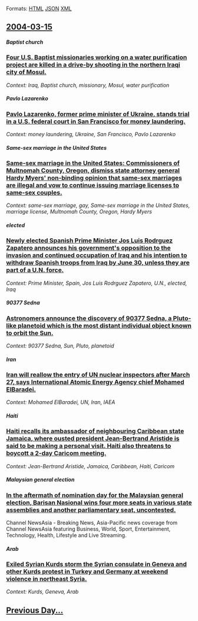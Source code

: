 
Formats: [HTML](2004/03/15/index.html)  [JSON](2004/03/15/index.json)  [XML](2004/03/15/index.xml)  

## [2004-03-15](/news/2004/03/15/index.md)

##### Baptist church
### [ Four U.S. Baptist missionaries working on a water purification project are killed in a drive-by shooting in the northern Iraqi city of Mosul. ](/news/2004/03/15/four-u-s-baptist-missionaries-working-on-a-water-purification-project-are-killed-in-a-drive-by-shooting-in-the-northern-iraqi-city-of-mosu.md)
_Context: Iraq, Baptist church, missionary, Mosul, water purification_

##### Pavlo Lazarenko
### [ Pavlo Lazarenko, former prime minister of Ukraine, stands trial in a U.S. federal court in San Francisco for money laundering. ](/news/2004/03/15/pavlo-lazarenko-former-prime-minister-of-ukraine-stands-trial-in-a-u-s-federal-court-in-san-francisco-for-money-laundering.md)
_Context: money laundering, Ukraine, San Francisco, Pavlo Lazarenko_

##### Same-sex marriage in the United States
### [ Same-sex marriage in the United States: Commissioners of Multnomah County, Oregon, dismiss state attorney general Hardy Myers' non-binding opinion that same-sex marriages are illegal and vow to continue issuing marriage licenses to same-sex couples. ](/news/2004/03/15/same-sex-marriage-in-the-united-states-commissioners-of-multnomah-county-oregon-dismiss-state-attorney-general-hardy-myers-non-binding.md)
_Context: same-sex marriage, gay, Same-sex marriage in the United States, marriage license, Multnomah County, Oregon, Hardy Myers_

##### elected
### [ Newly elected Spanish Prime Minister Jos Luis Rodrguez Zapatero announces his government's opposition to the invasion and continued occupation of Iraq and his intention to withdraw Spanish troops from Iraq by June 30, unless they are part of a U.N. force. ](/news/2004/03/15/newly-elected-spanish-prime-minister-jose-luis-rodriguez-zapatero-announces-his-government-s-opposition-to-the-invasion-and-continued-occup.md)
_Context: Prime Minister, Spain, Jos Luis Rodrguez Zapatero, U.N., elected, Iraq_

##### 90377 Sedna
### [ Astronomers announce the discovery of 90377 Sedna, a Pluto-like planetoid which is the most distant individual object known to orbit the Sun. ](/news/2004/03/15/astronomers-announce-the-discovery-of-90377-sedna-a-pluto-like-planetoid-which-is-the-most-distant-individual-object-known-to-orbit-the-su.md)
_Context: 90377 Sedna, Sun, Pluto, planetoid_

##### Iran
### [ Iran will reallow the entry of UN nuclear inspectors after March 27, says International Atomic Energy Agency chief Mohamed ElBaradei. ](/news/2004/03/15/iran-will-reallow-the-entry-of-un-nuclear-inspectors-after-march-27-says-international-atomic-energy-agency-chief-mohamed-elbaradei.md)
_Context: Mohamed ElBaradei, UN, Iran, IAEA_

##### Haiti
### [ Haiti recalls its ambassador of neighbouring Caribbean state Jamaica, where ousted president Jean-Bertrand Aristide is said to be making a personal visit. Haiti also threatens to boycott a 2-day Caricom meeting. ](/news/2004/03/15/haiti-recalls-its-ambassador-of-neighbouring-caribbean-state-jamaica-where-ousted-president-jean-bertrand-aristide-is-said-to-be-making-a.md)
_Context: Jean-Bertrand Aristide, Jamaica, Caribbean, Haiti, Caricom_

##### Malaysian general election
### [ In the aftermath of nomination day for the Malaysian general election, Barisan Nasional wins four more seats in various state assemblies and another parliamentary seat, uncontested. ](/news/2004/03/15/in-the-aftermath-of-nomination-day-for-the-malaysian-general-election-barisan-nasional-wins-four-more-seats-in-various-state-assemblies-an.md)
Channel NewsAsia - Breaking News, Asia-Pacific news coverage from Channel NewsAsia featuring Business, World, Sport, Entertainment, Technology, Health, Lifestyle and Live Streaming.

##### Arab
### [ Exiled Syrian Kurds storm the Syrian consulate in Geneva and other Kurds protest in Turkey and Germany at weekend violence in northeast Syria. ](/news/2004/03/15/exiled-syrian-kurds-storm-the-syrian-consulate-in-geneva-and-other-kurds-protest-in-turkey-and-germany-at-weekend-violence-in-northeast-syr.md)
_Context: Kurds, Geneva, Arab_

## [Previous Day...](/news/2004/03/14/index.md)

